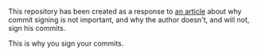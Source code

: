 This repository has been created as a response to [an article](https://archive.ph/vjDeK) about why commit signing is not important, and why the author doesn't, and will not, sign his commits.

This is why you sign your commits.

